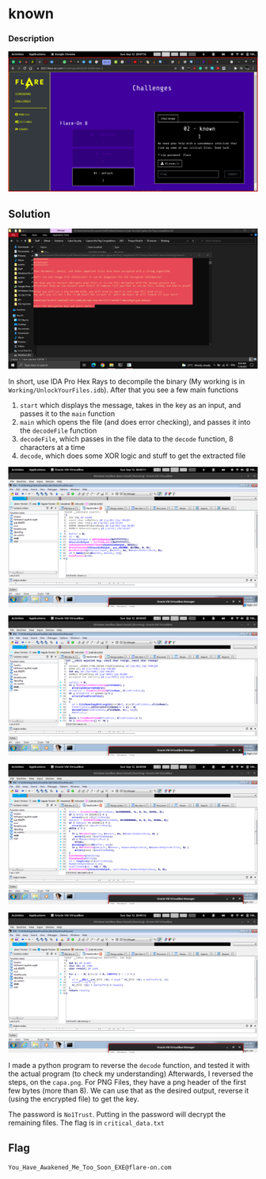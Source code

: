 # known

### Description

![Screenshot](Screenshots/Challenge.png)

## Solution

![Screenshots/Demo.png](Screenshots/Demo.png)

In short, use IDA Pro Hex Rays to decompile the binary (My working is in `Working/UnlockYourFiles.idb`). After that you see a few main functions
1. `start` which displays the message, takes in the key as an input, and passes it to the `main` function
2. `main` which opens the file (and does error checking), and passes it into the `decodeFile` function
3. `decodeFile`, which passes in the file data to the `decode` function, 8 characters at a time
4. `decode`, which does some XOR logic and stuff to get the extracted file

![](Screenshots/1_start.png)

![](Screenshots/2_main.png)

![](Screenshots/3_decodeFile.png)

![](Screenshots/4_decode.png)

I made a python program to reverse the `decode` function, and tested it with the actual program (to check my understanding)
Afterwards, I reversed the steps, on the `capa.png`. For PNG Files, they have a png header of the first few bytes (more than 8).
We can use that as the desired output, reverse it (using the encrypted file) to get the key.


The password is `No1Trust`. Putting in the password will decrypt the remaining files. The flag is in `critical_data.txt`

## Flag
`You_Have_Awakened_Me_Too_Soon_EXE@flare-on.com`
